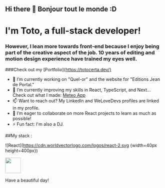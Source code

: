 ## Hi there 👋 Bonjour tout le monde :D
# I'm Toto, a full-stack developer!

### However, I lean more towards front-end because I enjoy being part of the creative aspect of the job. 10 years of editing and motion design experience have trained my eyes well.

###Check out my [Portfolio]{https://totocerta.dev/}

- 🔭 I’m currently working on "Quel-or" and the website for "Editions Jean de Portal."
- 🌱 I’m currently improving my skills in React, TypeScript, and Next... Check out what I made: [Meteo App](https://meteo-app-virid.vercel.app/)
- 📫 Want to reach out? My LinkedIn and WeLoveDevs profiles are linked in my profile.
- 👯 I’m eager to collaborate on more React projects to learn as much as possible!
- ⚡ Fun fact: I'm also a DJ.

##My stack :

![React](https://cdn.worldvectorlogo.com/logos/react-2.svg {width=40px height=400px})

<img src="https://github.com/favicon.ico](https://cdn.worldvectorlogo.com/logos/react-2.sv)https://cdn.worldvectorlogo.com/logos/react-2.sv" width="50" height="50">

Have a beautiful day!
